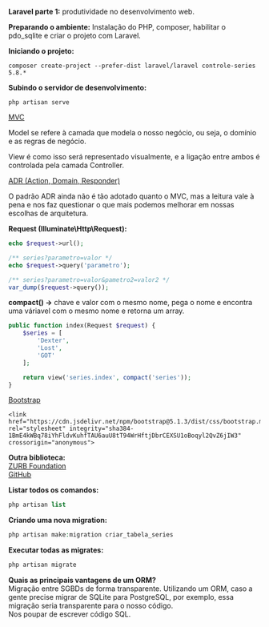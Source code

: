 **Laravel parte 1:** produtividade no desenvolvimento web.

**Preparando o ambiente:** Instalação do PHP, composer, habilitar o pdo_sqlite e criar o projeto com Laravel.

**Iniciando o projeto:**
```
composer create-project --prefer-dist laravel/laravel controle-series 5.8.*
```

**Subindo o servidor de desenvolvimento:**
```
php artisan serve
```

[MVC](https://github.com/lucasrmagalhaes/crud_series-php_laravel/blob/main/controle-series/public/mvc.png)

Model se refere à camada que modela o nosso negócio, ou seja, o domínio e as regras de negócio. 

View é como isso será representado visualmente, e a ligação entre ambos é controlada pela camada Controller.

[ADR (Action, Domain, Responder)](http://pmjones.io/adr/)

O padrão ADR ainda não é tão adotado quanto o MVC, mas a leitura vale à pena e nos faz questionar o que mais podemos melhorar em nossas escolhas de arquitetura.

**Request (Illuminate\Http\Request):**
```php
echo $request->url();
```

```php
/** series?parametro=valor */
echo $request->query('parametro');
```

```php
/** series?parametro=valor&pametro2=valor2 */
var_dump($request->query());
```

**compact() ->** chave e valor com o mesmo nome, pega o nome e encontra uma váriavel com o mesmo nome e retorna um array.

```php
public function index(Request $request) {
    $series = [
        'Dexter',
        'Lost',
        'GOT'
    ];

    return view('series.index', compact('series'));
}
```

[Bootstrap](https://getbootstrap.com/docs/5.1/getting-started/introduction/)
```
<link href="https://cdn.jsdelivr.net/npm/bootstrap@5.1.3/dist/css/bootstrap.min.css" rel="stylesheet" integrity="sha384-1BmE4kWBq78iYhFldvKuhfTAU6auU8tT94WrHftjDbrCEXSU1oBoqyl2QvZ6jIW3" crossorigin="anonymous">
```

**Outra biblioteca:** <br>
[ZURB Foundation](https://get.foundation/index.html) <br>
[GitHub](https://github.com/foundation/foundation-sites)

**Listar todos os comandos:**
```php
php artisan list
```

**Criando uma nova migration:**
```php
php artisan make:migration criar_tabela_series
```

**Executar todas as migrates:**
```php
php artisan migrate
```

**Quais as principais vantagens de um ORM?** <br>
Migração entre SGBDs de forma transparente. Utilizando um ORM, caso a gente precise migrar de SQLite para PostgreSQL, por exemplo, essa migração seria transparente para o nosso código. <br>
Nos poupar de escrever código SQL.
